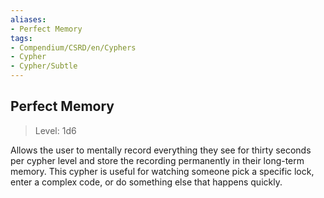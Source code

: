 ```yaml
---
aliases:
- Perfect Memory
tags:
- Compendium/CSRD/en/Cyphers
- Cypher
- Cypher/Subtle
---
```


  
## Perfect Memory  
>Level: 1d6  
  
Allows the user to mentally record everything they see for thirty seconds per cypher level and store the recording permanently in their long-term memory. This cypher is useful for watching someone pick a specific lock, enter a complex code, or do something else that happens quickly.